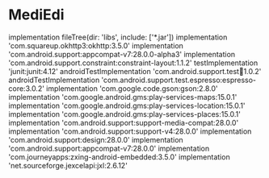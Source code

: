 # MediEdi

<b><depencency></b>
    implementation fileTree(dir: 'libs', include: ['*.jar'])
    implementation 'com.squareup.okhttp3:okhttp:3.5.0'
    implementation 'com.android.support:appcompat-v7:28.0.0-alpha3'
    implementation 'com.android.support.constraint:constraint-layout:1.1.2'
    testImplementation 'junit:junit:4.12'
    androidTestImplementation 'com.android.support.test:runner:1.0.2'
    androidTestImplementation 'com.android.support.test.espresso:espresso-core:3.0.2'
    implementation 'com.google.code.gson:gson:2.8.0'
    implementation 'com.google.android.gms:play-services-maps:15.0.1'
    implementation 'com.google.android.gms:play-services-location:15.0.1'
    implementation 'com.google.android.gms:play-services-places:15.0.1'
    implementation 'com.android.support:support-media-compat:28.0.0'
    implementation 'com.android.support:support-v4:28.0.0'
    implementation 'com.android.support:design:28.0.0'
    implementation 'com.android.support:appcompat-v7:28.0.0' 
    implementation 'com.journeyapps:zxing-android-embedded:3.5.0'
    implementation 'net.sourceforge.jexcelapi:jxl:2.6.12'
    
